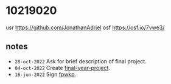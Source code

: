 # 10219020
usr https://github.com/JonathanAdriel
osf https://osf.io/7vwe3/


## notes
+ `28-oct-2022` Ask for brief description of final project.
+ `04-oct-2022` Create [final-year-project](https://github.com/JonathanAdriel/final-year-project).
+ `16-jun-2022` Sign [fpwkp](https://osf.io/ab2fy).
